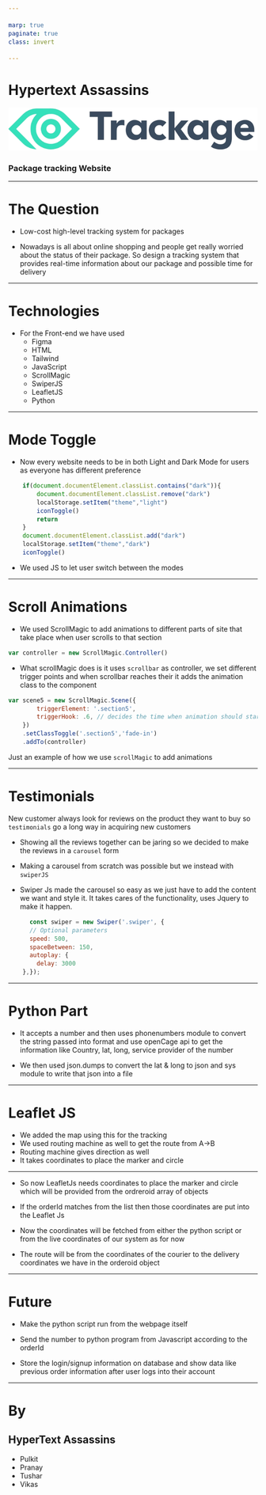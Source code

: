 ```yaml
---

marp: true
paginate: true
class: invert

---
```

# Hypertext Assassins

![width:500px](/marp_images/Logo.png)

### Package tracking Website

---

# The Question

+ Low-cost high-level tracking system for packages

+ Nowadays is all about online shopping and people get really worried about the status of their package. So design a tracking system that provides real-time information about our package and possible time for delivery

---

# Technologies
+ For the Front-end we have used
    + Figma
    + HTML
    + Tailwind
    + JavaScript
    + ScrollMagic 
    + SwiperJS
    + LeafletJS
    + Python

---

# Mode Toggle
+ Now every website needs to be in both Light and Dark Mode for users as everyone has different preference 

```js
    if(document.documentElement.classList.contains("dark")){
        document.documentElement.classList.remove("dark")
        localStorage.setItem("theme","light")
        iconToggle()
        return
    }
    document.documentElement.classList.add("dark")
    localStorage.setItem("theme","dark")
    iconToggle()
```
+ We used JS to let user switch between the modes

---

# Scroll Animations
+ We used ScrollMagic to add animations to different parts of site that take place when user scrolls to that section 

```js
var controller = new ScrollMagic.Controller() 
```

+ What scrollMagic does is it uses `scrollbar` as controller, we set different trigger points and when scrollbar reaches their it adds the animation class to the component

```js 
var scene5 = new ScrollMagic.Scene({
        triggerElement: '.section5',
        triggerHook: .6, // decides the time when animation should start taking place
    })
    .setClassToggle('.section5','fade-in')
    .addTo(controller)
```

Just an example of how we use `scrollMagic` to add animations

---

# Testimonials

New customer always look for reviews on the product they want to buy so `testimonials` go a long way in acquiring new customers

+ Showing all the reviews together can be jaring so we decided to make the reviews in a `carousel` form 

+ Making a carousel from scratch was possible but we instead with `swiperJS` 

+ Swiper Js made the carousel so easy as we just have to add the content we want and style it. It takes cares of the functionality, uses Jquery to make it happen.

```js 
      const swiper = new Swiper('.swiper', {
      // Optional parameters
      speed: 500,
      spaceBetween: 150,
      autoplay: {
        delay: 3000
    },});
```

---

# Python Part

+ It accepts a number and then uses phonenumbers module to convert the string passed into format and use openCage api to get the information like Country, lat, long, service provider of the number

+ We then used json.dumps to convert the lat & long to json and sys module to write that json into a file


---

# Leaflet JS

+ We added the map using this for the tracking
+ We used routing machine as well to get the route from A->B
+ Routing machine gives direction as well
+ It takes coordinates to place the marker and circle


---


+ So now LeafletJs needs coordinates to place the marker and circle which will be provided from the ordreroid array of objects

+ If the orderId matches from the list then those coordinates are put into the Leaflet Js

+ Now the coordinates will be fetched from either the python script or from the live coordinates of our system as for now

+ The route will be from the coordinates of the courier to the delivery coordinates we have in the orderoid object


---

# Future

+ Make the python script run from the webpage itself

+ Send the number to python program from Javascript according to the orderId

+ Store the login/signup information on database and show data like previous order information after user logs into their account


---

# By
## HyperText Assassins

+ Pulkit
+ Pranay
+ Tushar
+ Vikas
